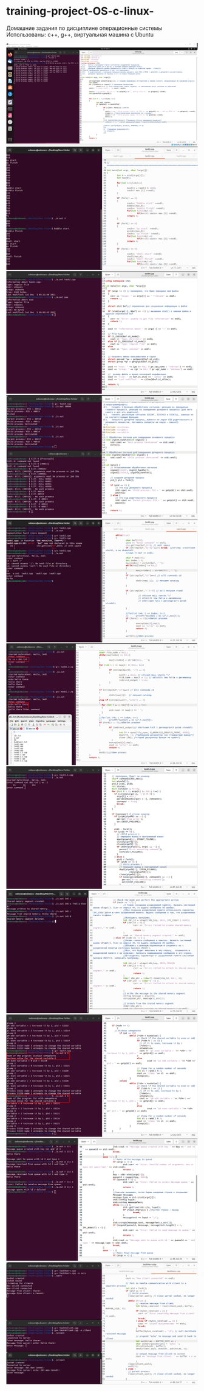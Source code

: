 # training-project-OS-c-linux-
Домашние задания по дисциплине операционные системы
Использованы: c++, g++, виртуальная машина с Ubuntu

![alt text](Screenshot_1.png "Внешний вид")
![alt text](Screenshot_2.png "Внешний вид")
![alt text](Screenshot_3.png "Внешний вид")
![alt text](Screenshot_4.png "Внешний вид")
![alt text](Screenshot_5.png "Внешний вид")
![alt text](Screenshot_5.2.png "Внешний вид")
![alt text](Screenshot_5.3.png "Внешний вид")
![alt text](Screenshot_6.png "Внешний вид")
![alt text](Screenshot_7.png "Внешний вид")
![alt text](Screenshot_8.png "Внешний вид")
![alt text](Screenshot_9.png "Внешний вид")
